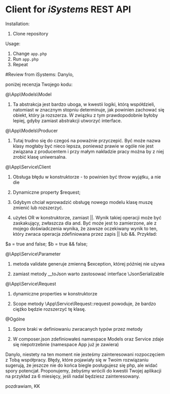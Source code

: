 # Client for *iSystems* REST API

Installation:
1. Clone repository

Usage:
1. Change `app.php`
2. Run `app.php`
3. Repeat


#Review from iSystems:
Danylo,

poniżej recenzja Twojego kodu:

@\App\Models\Model

1. Ta abstrakcja jest bardzo uboga, w kwestii logiki, którą współdzieli, natomiast w znacznym stopniu determinuje, jak powinien zachować się obiekt, który ja rozszerza. W związku z tym prawdopodobnie byłoby lepiej, gdyby zamiast abstrakcji utworzyć interface.

@\App\Models\Producer

1. Tutaj trudno się do czegoś na poważnie przyczepić. Być może nazwa klasy mogłaby być nieco lepsza, ponieważ prawie w ogóle nie jest związana z producentem i przy małym nakładzie pracy można by z niej zrobić klasę uniwersalna.

@\App\Service\Client

1. Obsługa błędu w konstruktorze - to powinien być throw wyjątku, a nie die

2. Dynamiczne property $request;

3. Gdybym chciał wprowadzić obsługę nowego modelu klasę muszę zmienić lub rozszerzyć.

4. użyłeś OR w konstruktorze, zamiast ||. Wynik takiej operacji może być zaskakujący, zwłaszcza dla and.  Być może jest to zamierzone, ale z mojego doświadczenia wynika, że zawsze oczekiwany wynik to ten, który zwraca operacja zdefiniowana przez zapis || lub &&. Przykład:

$a = true and false;
$b = true && false;

@\App\Service\Parameter

1. metoda validate generuje zmienną $exception, której później nie używa

2. zamiast metody __toJson warto zastosować interface \JsonSerializable

@\App\Service\Request

1. dynamiczne properties w konstruktorze

2. Scope metody \App\Service\Request::request powoduje, że bardzo ciężko będzie rozszerzyć tę klasę.

@Ogólne

1. Spore braki w definiowaniu zwracanych typów przez metody

2. W composer.json zdefiniowałeś namespace Models oraz Service zdaje się niepotrzebnie (namespace App już je zawiera)


Danylo, niestety na ten moment nie jesteśmy zainteresowani rozpoczęciem z Tobą współpracy. Błędy, które pojawiały się w Twoim rozwiązaniu sugerują, że jeszcze nie do końca biegle posługujesz się php, ale widać spory potencjał. Proponujemy, żebyśmy wrócili do kwestii Twojej aplikacji na przykład za 6 miesięcy, jeśli nadal będziesz zainteresowany.


pozdrawiam, KK


